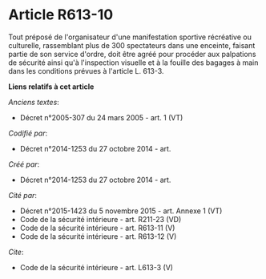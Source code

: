 # Article R613-10

Tout préposé de l'organisateur d'une manifestation sportive récréative ou culturelle, rassemblant plus de 300 spectateurs
dans une enceinte, faisant partie de son service d'ordre, doit être agréé pour procéder aux palpations de sécurité ainsi qu'à
l'inspection visuelle et à la fouille des bagages à main dans les conditions prévues à l'article L. 613-3.

**Liens relatifs à cet article**

_Anciens textes_:

  - Décret n°2005-307 du 24 mars 2005 - art. 1 (VT)

_Codifié par_:

  - Décret n°2014-1253 du 27 octobre 2014 - art.

_Créé par_:

  - Décret n°2014-1253 du 27 octobre 2014 - art.

_Cité par_:

  - Décret n°2015-1423 du 5 novembre 2015 - art. Annexe 1 (VT)
  - Code de la sécurité intérieure - art. R211-23 (VD)
  - Code de la sécurité intérieure - art. R613-11 (V)
  - Code de la sécurité intérieure - art. R613-12 (V)

_Cite_:

  - Code de la sécurité intérieure - art. L613-3 (V)

